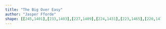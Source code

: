 ```yaml
---
title: "The Big Over Easy"
author: "Jasper Fforde"
shape: [[245,1401],[233,1403],[227,1409],[224,1431],[223,1465],[220,1477],[219,1519],[217,1525],[217,1571],[213,1618],[211,1693],[209,1705],[208,1749],[205,1783],[202,1857],[200,1868],[195,1988],[191,2033],[191,2049],[188,2071],[188,2097],[186,2112],[185,2145],[181,2176],[178,2223],[178,2253],[175,2274],[173,2328],[168,2379],[168,2398],[165,2420],[165,2445],[162,2472],[161,2510],[158,2534],[157,2556],[159,2563],[167,2568],[178,2569],[281,2569],[287,2567],[292,2562],[294,2557],[297,2492],[300,2481],[301,2442],[305,2431],[306,2420],[306,2399],[309,2372],[309,2347],[311,2335],[313,2291],[316,2269],[315,2242],[320,2198],[322,2140],[325,2112],[325,2088],[327,2078],[330,1988],[332,1977],[332,1941],[335,1915],[335,1886],[338,1863],[338,1842],[341,1818],[345,1717],[351,1672],[353,1616],[355,1606],[355,1588],[358,1567],[358,1543],[362,1505],[362,1477],[364,1469],[364,1452],[362,1442],[363,1425],[360,1416],[348,1412],[323,1411],[303,1407],[281,1406],[274,1404],[258,1404],[246,1401]]
---
```

